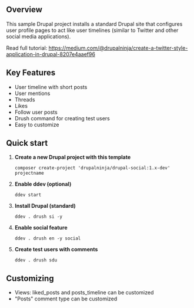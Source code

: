## Overview
This sample Drupal project installs a standard Drupal site that
configures user profile pages to act like user timelines
(similar to Twitter and other social media applications).

Read full tutorial: https://medium.com/@drupalninja/create-a-twitter-style-application-in-drupal-8207e4aaef96

## Key Features
- User timeline with short posts
- User mentions
- Threads
- Likes
- Follow user posts
- Drush command for creating test users
- Easy to customize

## Quick start

1. **Create a new Drupal project with this template**

   ```shell
   composer create-project 'drupalninja/drupal-social:1.x-dev' projectname
   ```

2. **Enable ddev (optional)**

   ```shell
   ddev start
   ```
3. **Install Drupal (standard)**

   ```shell
   ddev . drush si -y
   ```

4. **Enable social feature**

   ```shell
   ddev . drush en -y social
   ```

5. **Create test users with comments**

   ```shell
   ddev . drush sdu
   ```

## Customizing
- Views: liked_posts and posts_timeline can be customized
- "Posts" comment type can be customized
